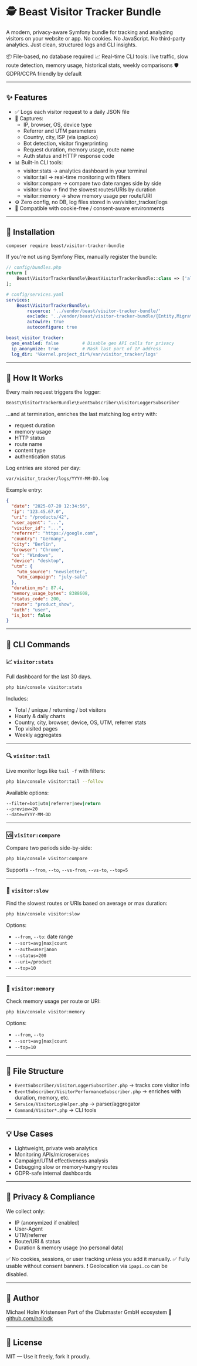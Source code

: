 # 🕵️ Beast Visitor Tracker Bundle

A modern, privacy-aware Symfony bundle for tracking and analyzing visitors on your website or app.
No cookies. No JavaScript. No third-party analytics. Just clean, structured logs and CLI insights.

📦 File-based, no database required
📈 Real-time CLI tools: live traffic, slow route detection, memory usage, historical stats, weekly comparisons
🛡️ GDPR/CCPA friendly by default

---

## ✨ Features

- ✅ Logs each visitor request to a daily JSON file
- 📍 Captures:
  - IP, browser, OS, device type
  - Referrer and UTM parameters
  - Country, city, ISP (via ipapi.co)
  - Bot detection, visitor fingerprinting
  - Request duration, memory usage, route name
  - Auth status and HTTP response code
- 📊 Built-in CLI tools:
  - visitor:stats → analytics dashboard in your terminal
  - visitor:tail → real-time monitoring with filters
  - visitor:compare → compare two date ranges side by side
  - visitor:slow → find the slowest routes/URIs by duration
  - visitor:memory → show memory usage per route/URI
- ⚙️ Zero config, no DB, log files stored in var/visitor_tracker/logs
- 🔐 Compatible with cookie-free / consent-aware environments

---

## 🚀 Installation

```bash
composer require beast/visitor-tracker-bundle
```

If you're not using Symfony Flex, manually register the bundle:

```php
// config/bundles.php
return [
    Beast\VisitorTrackerBundle\BeastVisitorTrackerBundle::class => ['all' => true],
];
```

```yaml
# config/services.yaml
services:
    Beast\VisitorTrackerBundle\:
        resource: '../vendor/beast/visitor-tracker-bundle/'
        exclude: '../vendor/beast/visitor-tracker-bundle/{Entity,Migrations,Tests}'
        autowire: true
        autoconfigure: true
```

```yaml
beast_visitor_tracker:
  geo_enabled: false         # Disable geo API calls for privacy
  ip_anonymize: true         # Mask last part of IP address
  log_dir: '%kernel.project_dir%/var/visitor_tracker/logs'
```

---

## 🧠 How It Works

Every main request triggers the logger:

```php
Beast\VisitorTrackerBundle\EventSubscriber\VisitorLoggerSubscriber
```

...and at termination, enriches the last matching log entry with:

* request duration
* memory usage
* HTTP status
* route name
* content type
* authentication status

Log entries are stored per day:

```bash
var/visitor_tracker/logs/YYYY-MM-DD.log
```

Example entry:

```json
{
  "date": "2025-07-20 12:34:56",
  "ip": "123.45.67.0",
  "uri": "/products/42",
  "user_agent": "...",
  "visitor_id": "...",
  "referrer": "https://google.com",
  "country": "Germany",
  "city": "Berlin",
  "browser": "Chrome",
  "os": "Windows",
  "device": "desktop",
  "utm": {
    "utm_source": "newsletter",
    "utm_campaign": "july-sale"
  },
  "duration_ms": 87.4,
  "memory_usage_bytes": 8388608,
  "status_code": 200,
  "route": "product_show",
  "auth": "user",
  "is_bot": false
}
```

---

## 🧪 CLI Commands

### 📈 `visitor:stats`

Full dashboard for the last 30 days.

```bash
php bin/console visitor:stats
```

Includes:

* Total / unique / returning / bot visitors
* Hourly & daily charts
* Country, city, browser, device, OS, UTM, referrer stats
* Top visited pages
* Weekly aggregates

---

### 🔍 `visitor:tail`

Live monitor logs like `tail -f` with filters:

```bash
php bin/console visitor:tail --follow
```

Available options:

```bash
--filter=bot|utm|referrer|new|return
--preview=20
--date=YYYY-MM-DD
```

---

### 🆚 `visitor:compare`

Compare two periods side-by-side:

```bash
php bin/console visitor:compare
```

Supports `--from`, `--to`, `--vs-from`, `--vs-to`, `--top=5`

---

### 🐢 `visitor:slow`

Find the slowest routes or URIs based on average or max duration:

```bash
php bin/console visitor:slow
```

Options:

* `--from`, `--to`: date range
* `--sort=avg|max|count`
* `--auth=user|anon`
* `--status=200`
* `--uri=/product`
* `--top=10`

---

### 🧠 `visitor:memory`

Check memory usage per route or URI:

```bash
php bin/console visitor:memory
```

Options:

* `--from`, `--to`
* `--sort=avg|max|count`
* `--top=10`

---

## 📂 File Structure

* `EventSubscriber/VisitorLoggerSubscriber.php` → tracks core visitor info
* `EventSubscriber/VisitorPerformanceSubscriber.php` → enriches with duration, memory, etc.
* `Service/VisitorLogHelper.php` → parser/aggregator
* `Command/Visitor*.php` → CLI tools

---

## 💡 Use Cases

* Lightweight, private web analytics
* Monitoring APIs/microservices
* Campaign/UTM effectiveness analysis
* Debugging slow or memory-hungry routes
* GDPR-safe internal dashboards

---

## 🔐 Privacy & Compliance

We collect only:

* IP (anonymized if enabled)
* User-Agent
* UTM/referrer
* Route/URI & status
* Duration & memory usage (no personal data)

✅ No cookies, sessions, or user tracking unless you add it manually.
✅ Fully usable without consent banners.
❗ Geolocation via `ipapi.co` can be disabled.

---

## 👤 Author

Michael Holm Kristensen
Part of the Clubmaster GmbH ecosystem
🔗 [github.com/hollodk](https://github.com/hollodk)

---

## 📄 License

MIT — Use it freely, fork it proudly.
